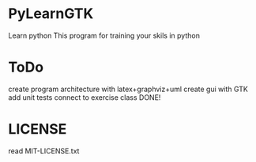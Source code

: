 # PyLearnGTK
Learn python
This program for training your skils in python
# ToDo
create program architecture with latex+graphviz+uml
create gui with GTK
add unit tests
connect to exercise class
DONE!
# LICENSE
read MIT-LICENSE.txt
